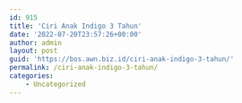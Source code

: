```yaml
---
id: 915
title: 'Ciri Anak Indigo 3 Tahun'
date: '2022-07-20T23:57:26+00:00'
author: admin
layout: post
guid: 'https://bos.awn.biz.id/ciri-anak-indigo-3-tahun/'
permalink: /ciri-anak-indigo-3-tahun/
categories:
    - Uncategorized
---
```


